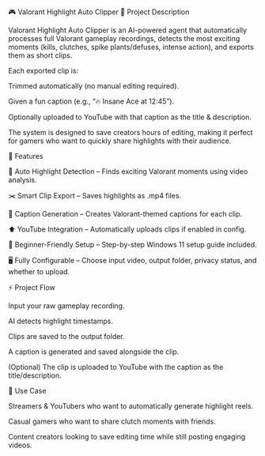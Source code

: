 🎮 Valorant Highlight Auto Clipper 📌 Project Description

Valorant Highlight Auto Clipper is an AI-powered agent that automatically processes full Valorant gameplay recordings, detects the most exciting moments (kills, clutches, spike plants/defuses, intense action), and exports them as short clips.

Each exported clip is:

Trimmed automatically (no manual editing required).

Given a fun caption (e.g., “🔥 Insane Ace at 12:45”).

Optionally uploaded to YouTube with that caption as the title & description.

The system is designed to save creators hours of editing, making it perfect for gamers who want to quickly share highlights with their audience.

🚀 Features

🎥 Auto Highlight Detection – Finds exciting Valorant moments using video analysis.

✂️ Smart Clip Export – Saves highlights as .mp4 files.

📝 Caption Generation – Creates Valorant-themed captions for each clip.

⬆️ YouTube Integration – Automatically uploads clips if enabled in config.

📂 Beginner-Friendly Setup – Step-by-step Windows 11 setup guide included.

🖥 Fully Configurable – Choose input video, output folder, privacy status, and whether to upload.

⚡ Project Flow

Input your raw gameplay recording.

AI detects highlight timestamps.

Clips are saved to the output folder.

A caption is generated and saved alongside the clip.

(Optional) The clip is uploaded to YouTube with the caption as the title/description.

🎯 Use Case

Streamers & YouTubers who want to automatically generate highlight reels.

Casual gamers who want to share clutch moments with friends.

Content creators looking to save editing time while still posting engaging videos.
